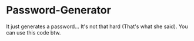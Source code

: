 # Password-Generator
It just generates a password... It's not that hard (That's what she said).
You can use this code btw.
